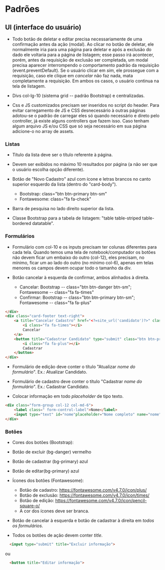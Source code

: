 # Padrões
## UI (interface do usuário)

-	Todo botão de deletar e editar precisa necessariamente de uma confirmação antes da ação (modal). Ao clicar no botão de deletar, ele normalmente iria para uma página para deletar e após a exclusão do dado ele voltaria para a página de listagem; esse passo irá acontecer, porém, antes da requisição de exclusão ser completada, um modal precisa aparecer interrompendo o comportamento padrão da requisição (event.preventDefault). Se o usuário clicar em *sim*, ele prossegue com a requisição, caso ele clique em *cancelar* não faz nada, mata completamente a requisição. Em ambos os casos, o usuário continua na tela de listagem.

-	Divs col-lg-10 (sistema grid -- padrão Bootstrap) e centralizadas.

-	Css e JS customizados precisam ser inseridos no script do header. Para evitar carregamento de JS e CSS desnecessário à outras páginas adotou-se o padrão de carregar eles só quando necessário e direto pelo controller, já existe alguns controllers que fazem isso. Caso tenham algum arquivo JS e/ou CSS que só seja necessário em sua página adicione-o no array de assets.

### Listas

- Título da lista deve ser o título referente à página.

- Devem ser exibidos no máximo 10 resultados por página (a não ser que o usuário escolha opção diferente).

- Botão de "Novo Cadastro" azul com ícone e letras brancos no canto superior esquerdo da lista (dentro do "card-body").
  - Bootstrap: class="btn btn-primary btn-sm"
  - Fontawesome: class="fa fa-check"

- Barra de pesquisa no lado direito superior da lista.

- Classe Bootstrap para a tabela de listagem: "table table-striped table-bordered datatable".

### Formulários
-	Formulário com col-10 e os inputs precisam ter colunas diferentes para cada tela.  Quando temos uma tela de notebook/computador os botões não devem ficar um embaixo do outro (col-12), eles precisam, no mínimo, ficar um ao lado do outro (no mínimo col-6), apenas em telas menores os campos devem ocupar todo o tamanho da div.

- Botão cancelar à esquerda de confirmar, ambos alinhados à direita.
  - Cancelar: Bootstrap -- class="btn btn-danger btn-sm"; Fontawesome -- class="fa fa-times"
  - Confirmar: Bootstrap -- class="btn btn-primary btn-sm"; Fontawesome --  class="fa fa-plus"

```html
</div>
<div class="card-footer text-right">
    <a title="Cancelar Cadastro" href="<?=site_url('candidato')?>" class="btn btn-danger btn-sm">
        <i class="fa fa-times"></i>
        Cancelar
    </a>
    <button title="Cadastrar Candidato" type="submit" class="btn btn-primary btn-sm" name="cadastrar">
        <i class="fa fa-plus"></i>
        Cadastrar
    </button>
</div>
```

- Formulário de edição deve conter o título "Atualizar *nome do formulário*". Ex.: Atualizar Candidato.

- Formulário de cadastro deve conter o título "Cadastrar *nome do formulário*". Ex.: Cadastrar Candidato.

- Colocar informação em todo *placeholder* de tipo texto.

```html
<div class="form-group col-12 col-md-6">
    <label class=" form-control-label">Nome</label>
    <input type="text" id="nome"placeholder="Nome completo" name="nome" value = "<?php echo isset($old_data['nome']) ? $old_data['nome'] : null;?>" class="form-control" required>
</div>
```

### Botões
-	Cores dos botões (Bootstrap):
  - Botão de excluir (bg-danger) vermelho
  - Botão de cadastrar (bg-primary) azul
  - Botão de editar(bg-primary) azul

- Ícones dos botões (Fontawesome):
  -	Botão de cadastro: https://fontawesome.com/v4.7.0/icon/plus/
  - Botão de exclusão: https://fontawesome.com/v4.7.0/icon/times/
  - Botão de edição: https://fontawesome.com/v4.7.0/icon/pencil-square-o/
  -	A cor dos ícones deve ser branca.

-	Botão de cancelar à esquerda e botão de cadastrar à direita em *todos os formulários*.

- Todos os botões de ação devem conter _title_.
```html
  <input type="submit" title="Excluir informação">
```
  ou
```html
  <button title="Editar informação">
```
